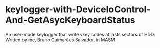# keylogger-with-DeviceIoControl-And-GetAsycKeyboardStatus
An user-mode keylogger that write vkey codes at lasts sectors of HDD. Written by me, Bruno Guimarães Salvador, in MASM.
